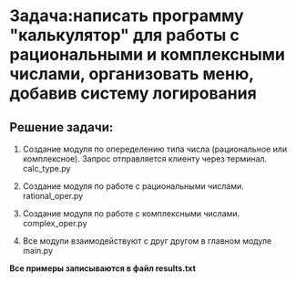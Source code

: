 # Задача:написать программу "калькулятор" для работы с рациональными и комплексными числами, организовать меню, добавив систему логирования
## Решение задачи:

1. Создание модуля по опеределению типа числа (рациональное или комплексное). Запрос отправляется клиенту через терминал. calc_type.py

2. Создание модуля по работе с рациональными числами. rational_oper.py

3. Создание модуля по работе с комплексными числами. complex_oper.py

4. Все модули взаимодействуют с друг другом в главном модуле main.py

**Все примеры записываются в файл results.txt** 